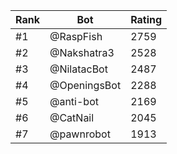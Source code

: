 Rank|Bot|Rating
---|---|---
#1|@RaspFish|2759
#2|@Nakshatra3|2528
#3|@NilatacBot|2487
#4|@OpeningsBot|2288
#5|@anti-bot|2169
#6|@CatNail|2045
#7|@pawnrobot|1913
